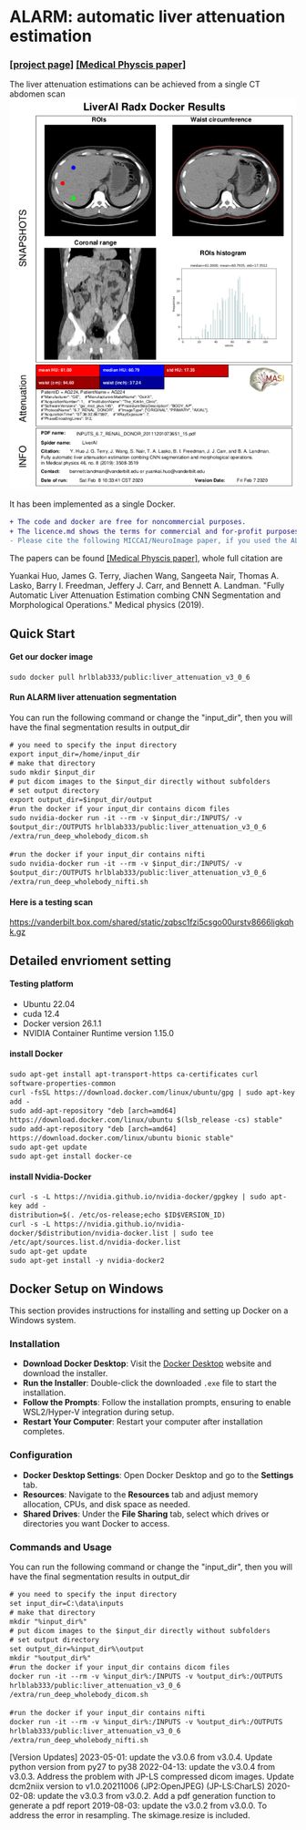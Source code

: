 # ALARM: automatic liver attenuation estimation
###  [[project page]](https://github.com/MASILab/ALARM/) [[Medical Physcis paper]](https://arxiv.org/ftp/arxiv/papers/1906/1906.09549.pdf) 

The liver attenuation estimations can be achieved from a single CT abdomen scan
<img src="https://github.com/MASILab/ALARM/blob/master/screenshot/alarm.png" width="600px"/>

It has been implemented as a single Docker.
```diff
+ The code and docker are free for noncommercial purposes.
+ The licence.md shows the terms for commercial and for-profit purposes.
- Please cite the following MICCAI/NeuroImage paper, if you used the ALARM liver attenuation estimation.
```
The papers can be found [[Medical Physcis paper]](https://arxiv.org/ftp/arxiv/papers/1906/1906.09549.pdf), whole full citation are

Yuankai Huo, James G. Terry, Jiachen Wang, Sangeeta Nair, Thomas A. Lasko, Barry I. Freedman, Jeffery J. Carr, and Bennett A. Landman. "Fully Automatic Liver Attenuation Estimation combing CNN Segmentation and Morphological Operations." Medical physics (2019).

## Quick Start
#### Get our docker image
```
sudo docker pull hrlblab333/public:liver_attenuation_v3_0_6
```
#### Run ALARM liver attenuation segmentation
You can run the following command or change the "input_dir", then you will have the final segmentation results in output_dir
```
# you need to specify the input directory
export input_dir=/home/input_dir   
# make that directory
sudo mkdir $input_dir
# put dicom images to the $input_dir directly without subfolders
# set output directory
export output_dir=$input_dir/output
#run the docker if your input_dir contains dicom files
sudo nvidia-docker run -it --rm -v $input_dir:/INPUTS/ -v $output_dir:/OUTPUTS hrlblab333/public:liver_attenuation_v3_0_6 /extra/run_deep_wholebody_dicom.sh

#run the docker if your input_dir contains nifti
sudo nvidia-docker run -it --rm -v $input_dir:/INPUTS/ -v $output_dir:/OUTPUTS hrlblab333/public:liver_attenuation_v3_0_6 /extra/run_deep_wholebody_nifti.sh
```
#### Here is a testing scan
https://vanderbilt.box.com/shared/static/zqbsc1fzi5csgo00urstv8666ligkqhk.gz

## Detailed envrioment setting  

#### Testing platform
- Ubuntu 22.04
- cuda 12.4
- Docker version 26.1.1
- NVIDIA Container Runtime version 1.15.0


#### install Docker
```
sudo apt-get install apt-transport-https ca-certificates curl software-properties-common
curl -fsSL https://download.docker.com/linux/ubuntu/gpg | sudo apt-key add -
sudo add-apt-repository "deb [arch=amd64] https://download.docker.com/linux/ubuntu $(lsb_release -cs) stable"
sudo add-apt-repository "deb [arch=amd64] https://download.docker.com/linux/ubuntu bionic stable"
sudo apt-get update
sudo apt-get install docker-ce
```

#### install Nvidia-Docker
```
curl -s -L https://nvidia.github.io/nvidia-docker/gpgkey | sudo apt-key add -
distribution=$(. /etc/os-release;echo $ID$VERSION_ID)
curl -s -L https://nvidia.github.io/nvidia-docker/$distribution/nvidia-docker.list | sudo tee /etc/apt/sources.list.d/nvidia-docker.list
sudo apt-get update
sudo apt-get install -y nvidia-docker2
```



## Docker Setup on Windows

This section provides instructions for installing and setting up Docker on a Windows system.

### Installation

- **Download Docker Desktop**: Visit the [Docker Desktop](https://docs.docker.com/desktop/install/windows-install/) website and download the installer.
- **Run the Installer**: Double-click the downloaded `.exe` file to start the installation.
- **Follow the Prompts**: Follow the installation prompts, ensuring to enable WSL2/Hyper-V integration during setup.
- **Restart Your Computer**: Restart your computer after installation completes.

### Configuration

- **Docker Desktop Settings**: Open Docker Desktop and go to the **Settings** tab.
- **Resources**: Navigate to the **Resources** tab and adjust memory allocation, CPUs, and disk space as needed.
- **Shared Drives**: Under the **File Sharing** tab, select which drives or directories you want Docker to access.

### Commands and Usage

You can run the following command or change the "input_dir", then you will have the final segmentation results in output_dir
```
# you need to specify the input directory  
set input_dir=C:\data\inputs
# make that directory
mkdir "%input_dir%"
# put dicom images to the $input_dir directly without subfolders
# set output directory
set output_dir=%input_dir%\output
mkdir "%output_dir%"
#run the docker if your input_dir contains dicom files
docker run -it --rm -v %input_dir%:/INPUTS -v %output_dir%:/OUTPUTS hrlblab333/public:liver_attenuation_v3_0_6 /extra/run_deep_wholebody_dicom.sh

#run the docker if your input_dir contains nifti
docker run -it --rm -v %input_dir%:/INPUTS -v %output_dir%:/OUTPUTS hrlblab333/public:liver_attenuation_v3_0_6 /extra/run_deep_wholebody_nifti.sh

```


[Version Updates]
2023-05-01: update the v3.0.6 from v3.0.4. Update python version from py27 to py38
2022-04-13: update the v3.0.4 from v3.0.3. Address the problem with JP-LS compressed dicom images. Update dcm2niix version to v1.0.20211006 (JP2:OpenJPEG) (JP-LS:CharLS)
2020-02-08: update the v3.0.3 from v3.0.2. Add a pdf generation function to generate a pdf report
2019-08-03: update the v3.0.2 from v3.0.0. To address the error in resampling. The skimage.resize is included.


